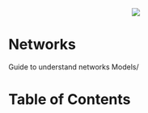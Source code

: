 <p align="center"> 
    <img src="https://github.com/yezz123/Networks/blob/master/image/Cover.png">
</p>

# Networks
Guide to understand networks Models/

Table of Contents
=================
